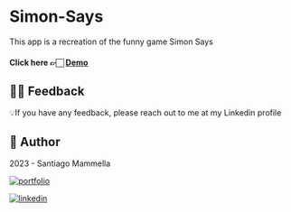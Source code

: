 # Simon-Says

This app is a recreation of the funny game Simon Says

#### Click here 👉🏻 [Demo](https://simon-says-eosin.vercel.app/)

## 🤲🏻 Feedback

💡If you have any feedback, please reach out to me at my Linkedin profile

## 👤 Author

2023 - Santiago Mammella
 
[![portfolio](https://img.shields.io/badge/my_portfolio-000?style=for-the-badge&logo=ko-fi&logoColor=white)](https://github.com/santiago-mammella)

[![linkedin](https://img.shields.io/badge/linkedin-0A66C2?style=for-the-badge&logo=linkedin&logoColor=white)](https://www.linkedin.com/in/santiago-mammella-08b192263/)
